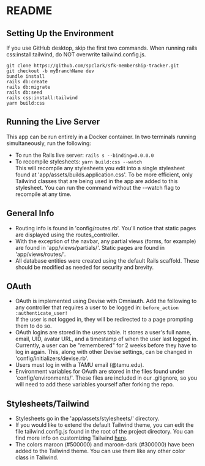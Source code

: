 # README

## Setting Up the Environment
If you use GitHub desktop, skip the first two commands. When running rails css:install:tailwind, do NOT overwrite tailwind.config.js.
```
git clone https://github.com/spclark/sfk-membership-tracker.git
git checkout -b myBranchName dev
bundle install
rails db:create
rails db:migrate
rails db:seed
rails css:install:tailwind
yarn build:css
```

## Running the Live Server
This app can be run entirely in a Docker container. In two terminals running simultaneously, run the following:
* To run the Rails live server: ```rails s --binding=0.0.0.0```
* To recompile stylesheets: ```yarn build:css --watch```\
  This will recompile any stylesheets you edit into a single stylesheet found at 'app/assets/builds.application.css'. To be more efficient, only Tailwind classes that are being used in the app are added to this stylesheet. You can run the command without the --watch flag to recompile at any time.

## General Info
* Routing info is found in 'config/routes.rb'. You'll notice that static pages are displayed using the routes_controller.
* With the exception of the navbar, any partial views (forms, for example) are found in 'app/views/partials/'. Static pages are found in 'app/views/routes/'.
* All database entities were created using the default Rails scaffold. These should be modified as needed for security and brevity.

## OAuth
* OAuth is implemented using Devise with Omniauth. Add the following to any controller that requires a user to be logged in:
  ```before_action :authenticate_user!```\
  If the user is not logged in, they will be redirected to a page prompting them to do so.
* OAuth logins are stored in the users table. It stores a user's full name, email, UID, avatar URL, and a timestamp of when the user last logged in. Currently, a user can be "remembered" for 2 weeks before they have to log in again. This, along with other Devise settings, can be changed in 'config/initializers/devise.rb'.
* Users must log in with a TAMU email (@tamu.edu).
* Environment variables for OAuth are stored in the files found under 'config/environments/'. These files are included in our .gitignore, so you will need to add these variables yourself after forking the repo.

## Stylesheets/Tailwind
* Stylesheets go in the 'app/assets/stylesheets/' directory.
* If you would like to extend the default Tailwind theme, you can edit the file tailwind.config.js found in the root of the project directory. You can find more info on customizing Tailwind [here](https://tailwindcss.com/docs/configuration).
* The colors maroon (#500000) and maroon-dark (#300000) have been added to the Tailwind theme. You can use them like any other color class in Tailwind.
